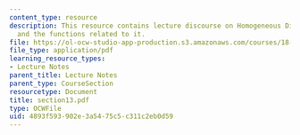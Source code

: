 ```yaml
---
content_type: resource
description: This resource contains lecture discourse on Homogeneous Distributions
  and the functions related to it.
file: https://ol-ocw-studio-app-production.s3.amazonaws.com/courses/18-155-differential-analysis-fall-2004/4893f593902e3a5475c5c311c2eb0d59_section13.pdf
file_type: application/pdf
learning_resource_types:
- Lecture Notes
parent_title: Lecture Notes
parent_type: CourseSection
resourcetype: Document
title: section13.pdf
type: OCWFile
uid: 4893f593-902e-3a54-75c5-c311c2eb0d59
---
```

